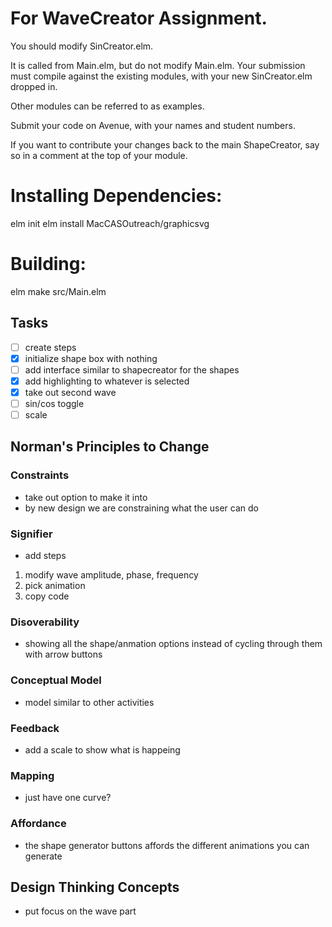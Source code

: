 # For WaveCreator Assignment.

You should modify SinCreator.elm.

It is called from Main.elm, but do not modify Main.elm.  Your submission must compile against the existing modules, with your new SinCreator.elm dropped in.

Other modules can be referred to as examples.

Submit your code on Avenue, with your names and student numbers.

If you want to contribute your changes back to the main ShapeCreator, say so in a comment at the top of your module.

# Installing Dependencies:

elm init
elm install MacCASOutreach/graphicsvg

# Building:

elm make src/Main.elm

## Tasks
- [ ] create steps
- [X] initialize shape box with nothing
- [ ] add interface similar to shapecreator for the shapes
- [X] add highlighting to whatever is selected
- [X] take out second wave
- [ ] sin/cos toggle
- [ ] scale

## Norman's Principles to Change

### Constraints
- take out option to make it into 
- by new design we are constraining what the user can do

### Signifier
- add steps
1. modify wave amplitude, phase, frequency
2. pick animation
3. copy code

### Disoverability
- showing all the shape/anmation options instead of cycling through them with arrow buttons

### Conceptual Model
- model similar to other activities

### Feedback
- add a scale to show what is happeing

### Mapping
- just have one curve?

### Affordance
- the shape generator buttons affords the different animations you can generate

## Design Thinking Concepts
- put focus on the wave part
